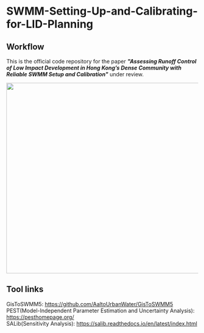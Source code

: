 # SWMM-Setting-Up-and-Calibrating-for-LID-Planning
## Workflow  

This is the official code repository for the paper ***"Assessing Runoff Control of Low Impact Development in Hong Kong’s Dense Community with Reliable SWMM Setup and Calibration"*** under review. 

<img src="https://user-images.githubusercontent.com/88581752/221405256-1acde5dc-7a7d-481e-a53a-f32c2ecb2c65.png" width="600" height="500">

## Tool links
GisToSWMM5: https://github.com/AaltoUrbanWater/GisToSWMM5  
PEST(Model-Independent Parameter Estimation and Uncertainty Analysis): https://pesthomepage.org/  
SALib(Sensitivity Analysis): https://salib.readthedocs.io/en/latest/index.html
